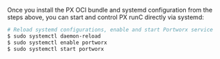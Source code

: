 Once you install the PX OCI bundle and systemd configuration from the steps above, you can start and control PX runC directly via systemd:

```bash
# Reload systemd configurations, enable and start Portworx service
$ sudo systemctl daemon-reload
$ sudo systemctl enable portworx
$ sudo systemctl start portworx
```
